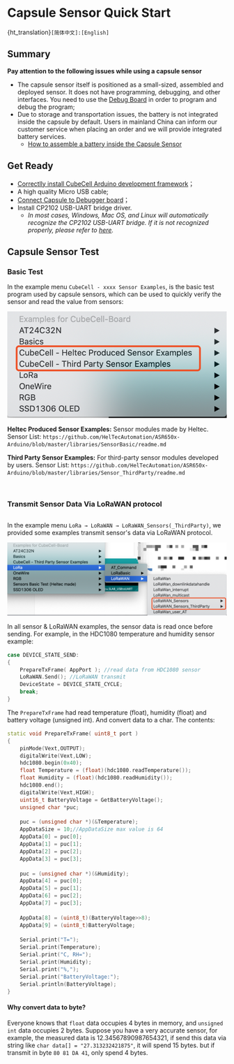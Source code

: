# Capsule Sensor Quick Start
{ht_translation}`[简体中文]:[English]`
## Summary

**Pay attention to the following issues while using a capsule sensor**

- The capsule sensor itself is positioned as a small-sized, assembled and deployed sensor. It does not have programming, debugging, and other interfaces. You need to use the [Debug Board](https://heltec.org/product/cubecell-capsule-debug/) in order to program and debug the program;
- Due to storage and transportation issues, the battery is not integrated inside the capsule by default. Users in mainland China can inform our customer service when placing an order and we will provide integrated battery services.
  - [How to assemble a battery inside the Capsule Sensor](https://heltec-automation-docs.readthedocs.io/en/latest/cubecell/capsule-sensor/htcc-ac01/assemble_a_battery.html)

## Get Ready
- [Correctlly install CubeCell Arduino development framework](https://heltec-automation-docs.readthedocs.io/en/latest/cubecell/quick_start.html#install-cubecell-relevant-framework)；
- A high quality Micro USB cable;
- [Connect Capsule to Debugger board](https://heltec-automation-docs.readthedocs.io/en/latest/cubecell/capsule-sensor/htcc-ac01/connect_capsule_to_debugger.html)；
- Install CP2102 USB-UART bridge driver.
  - *In most cases, Windows, Mac OS, and Linux will automatically recognize the CP2102 USB-UART bridge. If it is not recognized properly, please refer to [here](https://heltec-automation-docs.readthedocs.io/en/latest/general/establish_serial_connection.html).*

## Capsule Sensor Test

### Basic Test

In the example menu `CubeCell - xxxx Sensor Examples`, is the basic test program used by capsule sensors, which can be used to quickly verify the sensor and read the value from sensors:

![](img/capsule_quick_start/01.png)

**Heltec Produced Sensor Examples:** Sensor modules made by Heltec. Sensor List: `https://github.com/HelTecAutomation/ASR650x-Arduino/blob/master/libraries/SensorBasic/readme.md`

**Third Party Sensor Examples:** For third-party sensor modules developed by users. Sensor List: `https://github.com/HelTecAutomation/ASR650x-Arduino/blob/master/libraries/Sensor_ThirdParty/readme.md`

&nbsp;

### Transmit Sensor Data Via LoRaWAN protocol

``` {Tip} This part operations must performed with a gateway that supports the standard LoRaWAN protocol.

```

In the example menu `LoRa → LoRaWAN → LoRaWAN_Sensors(_ThirdParty)`, we provided some examples transmit sensor's data via LoRaWAN protocol.

![](img/capsule_quick_start/02.png)

In all sensor & LoRaWAN examples, the sensor data is read once before sending. For example, in the HDC1080 temperature and humidity sensor example:

```c++
case DEVICE_STATE_SEND:
{
	PrepareTxFrame( AppPort ); //read data from HDC1080 sensor
	LoRaWAN.Send(); //LoRaWAN transmit
	DeviceState = DEVICE_STATE_CYCLE;
	break;
}
```
The `PrepareTxFrame` had read temperature (float), humidity (float) and battery voltage (unsigned int). And convert data to a char. The contents:

```c++
static void PrepareTxFrame( uint8_t port )
{
    pinMode(Vext,OUTPUT);
    digitalWrite(Vext,LOW);
    hdc1080.begin(0x40);
    float Temperature = (float)(hdc1080.readTemperature());
    float Humidity = (float)(hdc1080.readHumidity());
    hdc1080.end();
    digitalWrite(Vext,HIGH);
    uint16_t BatteryVoltage = GetBatteryVoltage();
    unsigned char *puc;

    puc = (unsigned char *)(&Temperature);
    AppDataSize = 10;//AppDataSize max value is 64
    AppData[0] = puc[0];
    AppData[1] = puc[1];
    AppData[2] = puc[2];
    AppData[3] = puc[3];

    puc = (unsigned char *)(&Humidity);
    AppData[4] = puc[0];
    AppData[5] = puc[1];
    AppData[6] = puc[2];
    AppData[7] = puc[3];

    AppData[8] = (uint8_t)(BatteryVoltage>>8);
    AppData[9] = (uint8_t)BatteryVoltage;

    Serial.print("T=");
    Serial.print(Temperature);
    Serial.print("C, RH=");
    Serial.print(Humidity);
    Serial.print("%,");
    Serial.print("BatteryVoltage:");
    Serial.println(BatteryVoltage);
}
```
#### Why convert data to byte?

Everyone knows that `float` data occupies 4 bytes in memory, and `unsigned int` data occupies 2 bytes. Suppose you have a very accurate sensor, for example, the measured data is 12.34567890987654321, if send this data via string like `char data[] = "27.313232421875"`, it will spend 15 bytes. but if transmit in byte `80 81 DA 41`, only spend 4 bytes.
